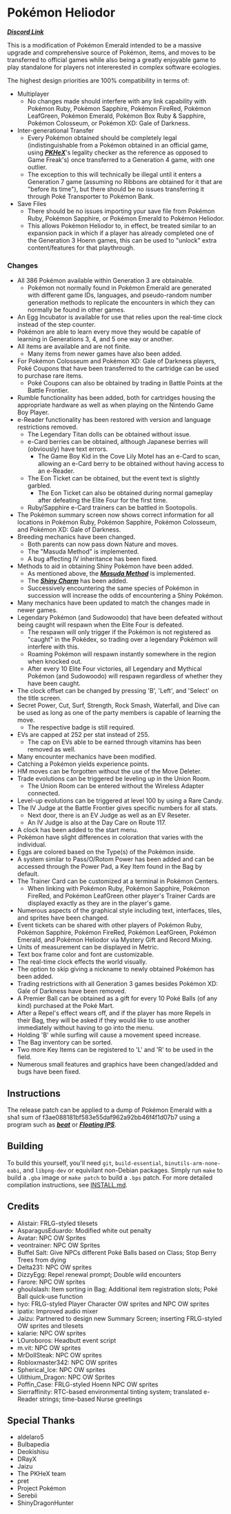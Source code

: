 # Pokémon Heliodor

[***Discord Link***](https://discord.gg/zsZEsa5q7D)

This is a modification of Pokémon Emerald intended to be a massive upgrade and comprehensive source of Pokémon, items, and moves to be transferred to official games while also being a greatly enjoyable game to play standalone for players not intererested in complex software ecologies.

The highest design priorities are 100% compatibility in terms of:
* Multiplayer
  * No changes made should interfere with any link capability with Pokémon Ruby, Pokémon Sapphire, Pokémon FireRed, Pokémon LeafGreen, Pokémon Emerald, Pokémon Box Ruby & Sapphire, Pokémon Colosseum, or Pokémon XD: Gale of Darkness.
* Inter-generational Transfer
  * Every Pokémon obtained should be completely legal (indistinguishable from a Pokémon obtained in an official game, using [***PKHeX***](https://github.com/kwsch/PKHeX)'s legality checker as the reference as opposed to Game Freak's) once transferred to a Generation 4 game, with one outlier.
  * The exception to this will technically be illegal until it enters a Generation 7 game (assuming no Ribbons are obtained for it that are "before its time"), but there should be no issues transferring it through Poké Transporter to Pokémon Bank.
* Save Files
  * There should be no issues importing your save file from Pokémon Ruby, Pokémon Sapphire, or Pokémon Emerald to Pokémon Heliodor.
  * This allows Pokémon Heliodor to, in effect, be treated similar to an expansion pack in which if a player has already completed one of the Generation 3 Hoenn games, this can be used to "unlock" extra content/features for that playthrough.


### Changes

* All 386 Pokémon available within Generation 3 are obtainable.
  * Pokémon not normally found in Pokémon Emerald are generated with different game IDs, languages, and pseudo-random number generation methods to replicate the encounters in which they can normally be found in other games.
* An Egg Incubator is available for use that relies upon the real-time clock instead of the step counter.
* Pokémon are able to learn every move they would be capable of learning in Generations 3, 4, and 5 one way or another.
* All items are available and are not finite.
  * Many items from newer games have also been added.
* For Pokémon Colosseum and Pokémon XD: Gale of Darkness players, Poké Coupons that have been transferred to the cartridge can be used to purchase rare items.
  * Poké Coupons can also be obtained by trading in Battle Points at the Battle Frontier.
* Rumble functionality has been added, both for cartridges housing the appropriate hardware as well as when playing on the Nintendo Game Boy Player.
* e-Reader functionality has been restored with version and language restrictions removed.
  * The Legendary Titan dolls can be obtained without issue.
  * e-Card berries can be obtained, although Japanese berries will (obviously) have text errors.
    * The Game Boy Kid in the Cove Lily Motel has an e-Card to scan, allowing an e-Card berry to be obtained without having access to an e-Reader.
  * The Eon Ticket can be obtained, but the event text is slightly garbled.
    * The Eon Ticket can also be obtained during normal gameplay after defeating the Elite Four for the first time.
  * Ruby/Sapphire e-Card trainers can be battled in Sootopolis.
* The Pokémon summary screen now shows correct information for all locations in Pokémon Ruby, Pokémon Sapphire, Pokémon Colosseum, and Pokémon XD: Gale of Darkness.
* Breeding mechanics have been changed.
  * Both parents can now pass down Nature and moves.
  * The "Masuda Method" is implemented.
  * A bug affecting IV inheritance has been fixed.
* Methods to aid in obtaining Shiny Pokémon have been added.
  * As mentioned above, the [***Masuda Method***](https://bulbapedia.bulbagarden.net/wiki/Masuda_method) is implemented.
  * The [***Shiny Charm***](https://bulbapedia.bulbagarden.net/wiki/Shiny_Charm) has been added.
  * Successively encountering the same species of Pokémon in succession will increase the odds of encountering a Shiny Pokémon.
* Many mechanics have been updated to match the changes made in newer games.
* Legendary Pokémon (and Sudowoodo) that have been defeated without being caught will respawn when the Elite Four is defeated.
  * The respawn will only trigger if the Pokémon is not registered as "caught" in the Pokédex, so trading over a legendary Pokémon will interfere with this.
  * Roaming Pokémon will respawn instantly somewhere in the region when knocked out.
  * After every 10 Elite Four victories, all Legendary and Mythical Pokémon (and Sudowoodo) will respawn regardless of whether they have been caught.
* The clock offset can be changed by pressing 'B', 'Left', and 'Select' on the title screen.
* Secret Power, Cut, Surf, Strength, Rock Smash, Waterfall, and Dive can be used as long as one of the party members is capable of learning the move.
  * The respective badge is still required.
* EVs are capped at 252 per stat instead of 255.
  * The cap on EVs able to be earned through vitamins has been removed as well.
* Many encounter mechanics have been modified.
* Catching a Pokémon yields experience points.
* HM moves can be forgotten without the use of the Move Deleter.
* Trade evolutions can be triggered be leveling up in the Union Room.
  * The Union Room can be entered without the Wireless Adapter connected.
* Level-up evolutions can be triggered at level 100 by using a Rare Candy.
* The IV Judge at the Battle Frontier gives specific numbers for all stats.
  * Next door, there is an EV Judge as well as an EV Reseter.
  * An IV Judge is also at the Day Care on Route 117.
* A clock has been added to the start menu.
* Pokémon have slight differences in coloration that varies with the individual.
* Eggs are colored based on the Type(s) of the Pokémon inside.
* A system similar to Pass/O/Rotom Power has been added and can be accessed through the Power Pad, a Key Item found in the Bag by default.
* The Trainer Card can be customized at a terminal in Pokémon Centers.
    * When linking with Pokémon Ruby, Pokémon Sapphire, Pokémon FireRed, and Pokémon LeafGreen other player's Trainer Cards are displayed exactly as they are in the player's game.
* Numerous aspects of the graphical style including text, interfaces, tiles, and sprites have been changed.
* Event tickets can be shared with other players of Pokémon Ruby, Pokémon Sapphire, Pokémon FireRed, Pokémon LeafGreen, Pokémon Emerald, and Pokémon Heliodor via Mystery Gift and Record Mixing.
* Units of measurement can be displayed in Metric.
* Text box frame color and font are customizable.
* The real-time clock effects the world visually.
* The option to skip giving a nickname to newly obtained Pokémon has been added.
* Trading restrictions with all Generation 3 games besides Pokémon XD: Gale of Darkness have been removed.
* A Premier Ball can be obtained as a gift for every 10 Poké Balls (of any kind) purchased at the Poké Mart.
* After a Repel's effect wears off, and if the player has more Repels in their Bag, they will be asked if they would like to use another immediately without having to go into the menu.
* Holding 'B' while surfing will cause a movement speed increase.
* The Bag inventory can be sorted.
* Two more Key Items can be registered to 'L' and 'R' to be used in the field.
* Numerous small features and graphics have been changed/added and bugs have been fixed.

## Instructions

The release patch can be applied to a dump of Pokémon Emerald with a sha1 sum of f3ae088181bf583e55daf962a92bb46f4f1d07b7 using a program such as [***beat***](https://github.com/Screwtapello/beat) or [***Floating IPS***](https://github.com/Alcaro/Flips).

## Building

To build this yourself, you'll need `git`, `build-essential`, `binutils-arm-none-eabi`, and `libpng-dev` or equivilant non-Debian packages.
Simply run `make` to build a `.gba` image or `make patch` to build a `.bps` patch.
For more detailed compilation instructions, see [INSTALL.md](docs/INSTALL.md).

## Credits

* Alistair: FRLG-styled tilesets
* AsparagusEduardo: Modified white out penalty
* Avatar: NPC OW Sprites
* veontrainer: NPC OW Sprites
* Buffel Salt: Give NPCs different Poké Balls based on Class; Stop Berry Trees from dying
* Delta231: NPC OW sprites
* DizzyEgg: Repel renewal prompt; Double wild encounters
* Farore: NPC OW sprites
* ghoulslash: Item sorting in Bag; Additional item registration slots; Poké Ball quick-use function
* hyo: FRLG-styled Player Character OW sprites and NPC OW sprites
* ipatix: Improved audio mixer
* Jaizu: Partnered to design new Summary Screen; inserting FRLG-styled OW sprites and tilesets
* kalarie: NPC OW sprites
* LOuroboros: Headbutt event script
* m.vit: NPC OW sprites
* MrDollSteak: NPC OW sprites
* Robloxmaster342: NPC OW sprites
* Spherical_Ice: NPC OW sprites
* Ulithium_Dragon: NPC OW Sprites
* Poffin_Case: FRLG-styled Hoenn NPC OW sprites
* Sierraffinity: RTC-based environmental tinting system; translated e-Reader strings; time-based Nurse greetings

## Special Thanks

* aldelaro5
* Bulbapedia
* Deokishisu
* DRayX
* Jaizu
* The PKHeX team
* pret
* Project Pokémon
* Serebii
* ShinyDragonHunter
